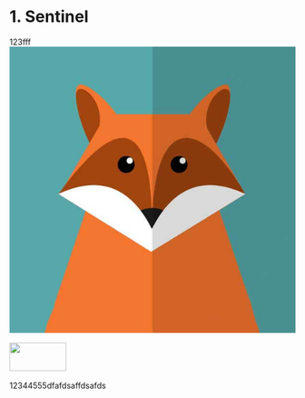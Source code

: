 # 1. Sentinel
123fff
*![img1](../_book/static/test.jpg)*

<img src="https://www.runoob.com/wp-content/themes/runoob/assets/img/runoob-logo@2x.png" width="100" height="50"/>

12344555dfafdsaffdsafds